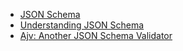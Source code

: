 - [JSON Schema](http://json-schema.org/documentation.html)
- [Understanding JSON Schema](https://spacetelescope.github.io/understanding-json-schema/)
- [Ajv: Another JSON Schema Validator](https://github.com/epoberezkin/ajv)